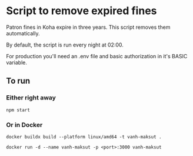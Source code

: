 # Script to remove expired fines

Patron fines in Koha expire in three years. This script removes them automatically.

By default, the script is run every night at 02:00.

For production you'll need an .env file and basic authorization in it's BASIC variable.


## To run
### Either right away
`npm start`

### Or in Docker
`docker buildx build --platform linux/amd64 -t vanh-maksut .`

`docker run -d --name vanh-maksut -p <port>:3000 vanh-maksut`

